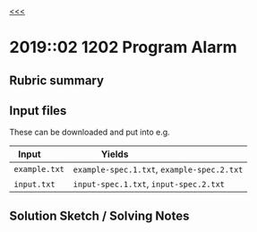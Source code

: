 [<<<](../README.md)

# 2019::02 1202 Program Alarm

## Rubric summary

## Input files

These can be downloaded and put into e.g.

| Input         | Yields                                     |
|---------------|--------------------------------------------|
| `example.txt` | `example-spec.1.txt`, `example-spec.2.txt` |
| `input.txt`  | `input-spec.1.txt`, `input-spec.2.txt`     |

## Solution Sketch / Solving Notes

